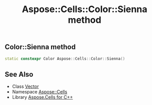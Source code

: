 ﻿---
title: Aspose::Cells::Color::Sienna method
linktitle: Sienna
second_title: Aspose.Cells for C++ API Reference
description: 'How to use Sienna method of Aspose::Cells::Color class in C++.'
type: docs
weight: 6100
url: /cpp/aspose.cells/color/sienna/
---
## Color::Sienna method




```cpp
static constexpr Color Aspose::Cells::Color::Sienna()
```

## See Also

* Class [Vector](../../vector/)
* Namespace [Aspose::Cells](../../)
* Library [Aspose.Cells for C++](../../../)
